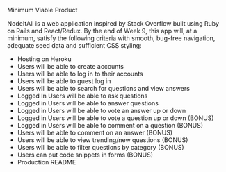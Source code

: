 Minimum Viable Product

NodeItAll is a web application inspired by Stack Overflow built using Ruby on Rails and React/Redux. By the end of Week 9, this app will, at a minimum, satisfy the following criteria with smooth, bug-free navigation, adequate seed data and sufficient CSS styling:

* Hosting on Heroku
* Users will be able to create accounts
* Users will be able to log in to their accounts
* Users will be able to guest log in
* Users will be able to search for questions and view answers
* Logged In Users will be able to ask questions
* Logged in Users will be able to answer questions
* Logged in Users will be able to vote an answer up or down
* Logged in Users will be able to vote a question up or down (BONUS)
* Logged in Users will be able to comment on a question (BONUS)
* Users will be able to comment on an answer (BONUS)
* Users will be able to view trending/new questions (BONUS)
* Users will be able to filter questions by category (BONUS)
* Users can put code snippets in forms (BONUS)
* Production README
